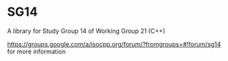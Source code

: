 # SG14
A library for Study Group 14 of Working Group 21 (C++)

https://groups.google.com/a/isocpp.org/forum/?fromgroups=#!forum/sg14 for more information

